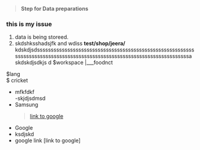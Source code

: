 > **Step for Data preparations**
### this is my issue
1) data is being storeed.
2) skdshksshadsjfk and  wdiss **test/shop/jeera/** kdskdjsdssssssssssssssssssssssssssssssssssssssssssssssssssssssssssssssssssssssssssssssssssssssssssssssssssssssssssssssssssssssssa skdskdjsdkjs d
$workspace
      |\_\__foodnct
      
$lang  
$ cricket  
* mfkfdkf  
-skjdjsdmsd
* Samsung  
  > [link to google](https://google.com)
* Google  
* ksdjskd  
* google link [link to google] 


      

